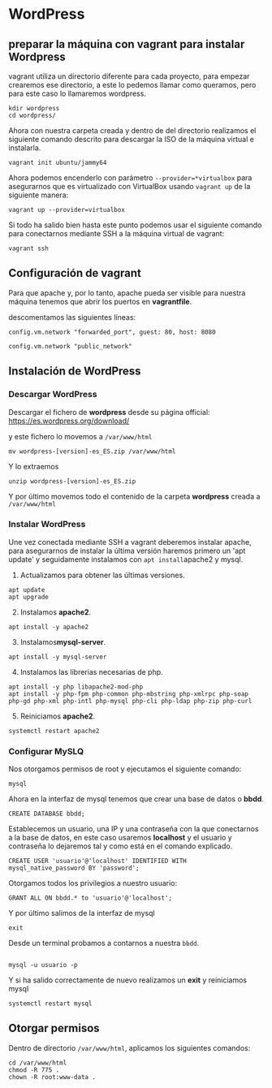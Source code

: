 # WordPress

## preparar la máquina con vagrant para instalar Wordpress

vagrant utiliza un directorio diferente para cada proyecto, para empezar crearemos ese directorio, a este lo pedemos llamar como queramos, pero para este caso lo llamaremos wordpress.

```console
kdir wordpress
cd wordpress/
```

Ahora con nuestra carpeta creada y dentro de del directorio realizamos el siguiente comando descrito para descargar la ISO de la máquina virtual e instalarla.

```console
vagrant init ubuntu/jammy64
```

Ahora podemos encenderlo con parámetro `--provider=*virtualbox` para asegurarnos que es virtualizado con VirtualBox usando `vagrant up` de la siguiente manera:

```console
vagrant up --provider=virtualbox
```

Si todo ha salido bien hasta este punto podemos usar el siguiente comando para conectarnos mediante SSH a la máquina virtual de vagrant:

```console
vagrant ssh
```
## Configuración de vagrant

Para que apache y, por lo tanto, apache pueda ser visible para nuestra máquina tenemos que abrir los puertos en **vagrantfile**.

descomentamos las siguientes líneas: 

`config.vm.network "forwarded_port", guest: 80, host: 8080`

`config.vm.network "public_network"`

## Instalación de WordPress

### Descargar WordPress

Descargar el fichero de **wordpress** desde su página official: https://es.wordpress.org/download/

y este fichero lo movemos a `/var/www/html`

```console
mv wordpress-[version]-es_ES.zip /var/www/html
```
Y lo extraemos

```console
unzip wordpress-[version]-es_ES.zip
``` 
Y por último movemos todo el contenido de la carpeta **wordpress** creada a `/var/www/html`

### Instalar WordPress

Une vez conectada mediante SSH a vagrant deberemos instalar apache, para asegurarnos de instalar la última versión haremos primero un 'apt update' y seguidamente instalamos con `apt install`apache2 y mysql.


1. Actualizamos para obtener las últimas versiones.
```console
apt update
apt upgrade
```

2. Instalamos **apache2**.
```console
apt install -y apache2
```

3. Instalamos**mysql-server**.
```console
apt install -y mysql-server
```

4. Instalamos las librerias necesarias de php.
```console
apt install -y php libapache2-mod-php
apt install -y php-fpm php-common php-mbstring php-xmlrpc php-soap php-gd php-xml php-intl php-mysql php-cli php-ldap php-zip php-curl
```

5. Reiniciamos **apache2**.
```console
systemctl restart apache2
```

### Configurar MySLQ

Nos otorgamos permisos de root y ejecutamos el siguiente comando:
```console
mysql
```

Ahora en la interfaz de mysql tenemos que crear una base de datos o **bbdd**.

```console
CREATE DATABASE bbdd;
```

Establecemos un usuario, una IP y una contraseña con la que conectarnos a la base de datos, en este caso usaremos **localhost** y el usuario y contraseña lo dejaremos tal y como está en el comando explicado.

```console
CREATE USER 'usuario'@'localhost' IDENTIFIED WITH mysql_native_password BY 'password';
```

Otorgamos todos los privilegios a nuestro usuario:

```console
GRANT ALL ON bbdd.* to 'usuario'@'localhost';
```

Y por último salimos de la interfaz de mysql

```console
exit
```

Desde un terminal probamos a contarnos a nuestra `bbdd`.

```console

mysql -u usuario -p
```
Y si ha salido correctamente de nuevo realizamos un **exit** y reiniciamos mysql

```console
systemctl restart mysql
```

## Otorgar permisos
Dentro de directorio `/var/www/html`, aplicamos los siguientes comandos:

```console
cd /var/www/html
chmod -R 775 .
chown -R root:www-data .
```
